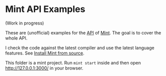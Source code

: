 # Mint API Examples

(Work in progress)

These are (unofficial) examples for the [API](https://github.com/mint-lang/mint/tree/master/core/source) of [Mint](https://mint-lang.com/). The goal is to cover the whole API.

I check the code against the latest compiler and use the latest language features. See [Install Mint from source](https://mint-lang.com/install).

This folder is a mint project. Run `mint start` inside and then open http://127.0.0.1:3000/ in your browser.
